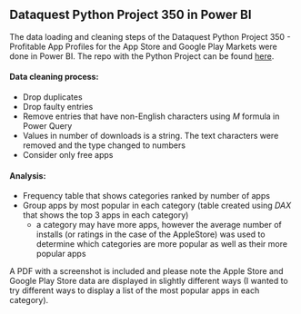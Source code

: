 ## Dataquest Python Project 350 in Power BI
The data loading and cleaning steps of the Dataquest Python Project 350 - Profitable App Profiles for the App Store and Google Play Markets were done in Power BI. The repo with the Python Project can be found [here](https://github.com/pilardib/python-project-350-dataquest).

#### Data cleaning process:
- Drop duplicates
- Drop faulty entries
- Remove entries that have non-English characters using _M_ formula in Power Query
- Values in number of downloads is a string. The text characters were removed and the type changed to numbers
- Consider only free apps

#### Analysis:
- Frequency table that shows categories ranked by number of apps
- Group apps by most popular in each category (table created using _DAX_ that shows the top 3 apps in each category)
  - a category may have more apps, however the average number of installs (or ratings in the case of the AppleStore) was used to determine which categories are more popular as well as their more popular apps
 
A PDF with a screenshot is included and please note the Apple Store and Google Play Store data are displayed in slightly different ways (I wanted to try different ways to display a list of the most popular apps in each category).
